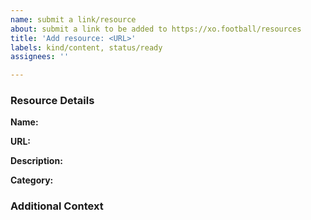```yaml
---
name: submit a link/resource
about: submit a link to be added to https://xo.football/resources
title: 'Add resource: <URL>'
labels: kind/content, status/ready
assignees: ''

---
```


### Resource Details

**Name:**
<!-- Please provide the title or name of the resource you are suggesting -->

**URL:**
<!-- Please provide the URL of the resource you are suggesting -->

**Description:**
<!-- Provide a brief description of the resource and why it would be a valuable addition -->

**Category:**
<!-- Specify the category this resource should belong to (e.g., Stats & Research, Premium Content, Tools, etc.) -->

### Additional Context
<!-- Add any other context or screenshots about the resource submission here. -->
